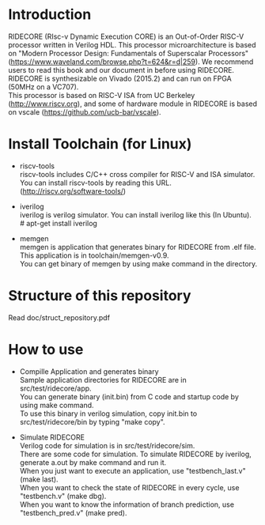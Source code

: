 # Introduction
RIDECORE (RIsc-v Dynamic Execution CORE) is an Out-of-Order RISC-V processor written in Verilog HDL.
This processor microarchitecture is based on "Modern Processor Design: Fundamentals of Superscalar Processors" (<https://www.waveland.com/browse.php?t=624&r=d|259>).
We recommend users to read this book and our document in </doc> before using RIDECORE.  
RIDECORE is synthesizable on Vivado (2015.2) and can run on FPGA (50MHz on a VC707).  
This processor is based on RISC-V ISA from UC Berkeley (<http://www.riscv.org>), 
and some of hardware module in RIDECORE is based on vscale (<https://github.com/ucb-bar/vscale>).  

# Install Toolchain (for Linux)

* riscv-tools  
riscv-tools includes C/C++ cross compiler for RISC-V and ISA simulator.  
You can install riscv-tools by reading this URL.
(<http://riscv.org/software-tools/>)

* iverilog  
iverilog is verilog simulator. You can install iverilog like this (In Ubuntu).  
\# apt-get install iverilog  

* memgen  
memgen is application that generates binary for RIDECORE from .elf file.  
This application is in toolchain/memgen-v0.9.  
You can get binary of memgen by using make command in the directory.  

# Structure of this repository
Read doc/struct_repository.pdf  

# How to use

* Compille Application and generates binary  
Sample application directories for RIDECORE are in src/test/ridecore/app.  
You can generate binary (init.bin) from C code and startup code by using make command.  
To use this binary in verilog simulation, copy init.bin to src/test/ridecore/bin by typing "make copy".  

* Simulate RIDECORE  
Verilog code for simulation is in src/test/ridecore/sim.  
There are some code for simulation. To simulate RIDECORE by iverilog, generate a.out by make command and run it.  
When you just want to execute an application, use "testbench_last.v" (make last).  
When you want to check the state of RIDECORE in every cycle, use "testbench.v" (make dbg).  
When you want to know the information of branch prediction, use "testbench_pred.v" (make pred).  

